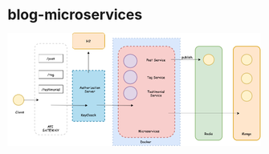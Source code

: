 # blog-microservices

![alt img1](https://github.com/JJaraM/blog-microservices/blob/master/Web%20Service%20Architecture.png)
